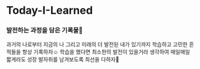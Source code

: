 # Today-I-Learned
### 발전하는 과정을 담은 기록물📝
과거의 나로부터 지금의 나 그리고 미래의 더 발전된 내가 있기까지 학습하고 고민한 흔적들을 항상 기록하자☺️
학습을 했다면 최소한의 발전이 있을거라 생각하여 매일매일 짧게라도 성장 발자취를 남겨보도록 최선을 다하자🙌
